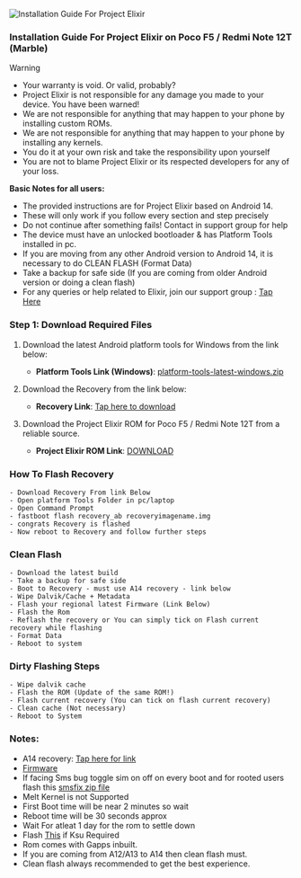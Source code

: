 ![Installation Guide For Project Elixir](https://i.imgur.com/42LxtAl.png)

### Installation Guide For Project Elixir on Poco F5 / Redmi Note 12T (Marble)

> [!Warning]
> * Your warranty is void. Or valid, probably?
> * Project Elixir is not responsible for any damage you made to your device. You have been warned!
> * We are not responsible for anything that may happen to your phone by installing custom ROMs.
> * We are not responsible for anything that may happen to your phone by installing any kernels.
> * You do it at your own risk and take the responsibility upon yourself
> * You are not to blame Project Elixir or its respected developers for any of your loss.
>
> **Basic Notes for all users:**  
> * The provided instructions are for Project Elixir based on Android 14.
> * These will only work if you follow every section and step precisely
> * Do not continue after something fails! Contact in support group for help
> * The device must have an unlocked bootloader & has Platform Tools installed in pc.
> * If you are moving from any other Android version to Android 14, it is necessary to do CLEAN FLASH (Format Data)
> * Take a backup for safe side (If you are coming from older Android version or doing a clean flash)
> * For any queries or help related to Elixir, join our support group : [Tap Here](https://telegram.me/Elixir_Discussion)  

### Step 1: Download Required Files
1. Download the latest Android platform tools for Windows from the link below:
   - **Platform Tools Link (Windows)**: [platform-tools-latest-windows.zip](https://dl.google.com/android/repository/platform-tools-latest-windows.zip)

2. Download the Recovery from the link below:
   - **Recovery Link**: [Tap here to download](https://www.pling.com/p/2131814/)

3. Download the Project Elixir ROM for Poco F5 / Redmi Note 12T from a reliable source.
   - **Project Elixir ROM Link**: [DOWNLOAD](https://projectelixiros.com/device/marble/)


### How To Flash Recovery
```
- Download Recovery From link Below
- Open platform Tools Folder in pc/laptop
- Open Command Prompt 
- fastboot flash recovery_ab recoveryimagename.img 
- congrats Recovery is flashed 
- Now reboot to Recovery and follow further steps
```

### Clean Flash
```
- Download the latest build
- Take a backup for safe side
- Boot to Recovery - must use A14 recovery - link below
- Wipe Dalvik/Cache + Metadata
- Flash your regional latest Firmware (Link Below)
- Flash the Rom
- Reflash the recovery or You can simply tick on Flash current recovery while flashing
- Format Data
- Reboot to system
```

### Dirty Flashing Steps
```
- Wipe dalvik cache
- Flash the ROM (Update of the same ROM!)
- Flash current recovery (You can tick on flash current recovery)
- Clean cache (Not necessary)
- Reboot to System
```
### Notes: 

- A14 recovery: [Tap here for link](https://www.pling.com/p/2131814/)
- [Firmware](https://t.me/chaitanyabuilds/52705)
- If facing Sms bug toggle sim on off on every boot and for rooted users flash this [smsfix zip file](https://t.me/chaitanyabuilds/52044)
- Melt Kernel is not Supported
- First Boot time will be near 2 minutes so wait
- Reboot time will be 30 seconds approx
- Wait For atleat 1 day for the rom to settle down
- Flash [This](https://github.com/tiann/KernelSU/releases/download/v0.7.6/AnyKernel3-android12-5.10.198_2023-11.zip) if Ksu Required
- Rom comes with Gapps inbuilt.
- If you are coming from A12/A13 to A14 then clean flash must.
- Clean flash always recommended to get the best experience.

